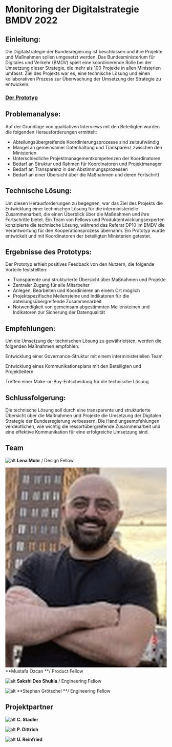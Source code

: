 # Monitoring der Digitalstrategie BMDV 2022

## Einleitung:

Die Digitalstrategie der Bundesregierung ist beschlossen und ihre Projekte und Maßnahmen sollen umgesetzt werden. Das Bundesministerium für Digitales und Verkehr (BMDV) spielt eine koordinierende Rolle bei der Umsetzung dieser Strategie, die mehr als 100 Projekte in allen Ministerien umfasst. Ziel des Projekts war es, eine technische Lösung und einen kollaborativen Prozess zur Überwachung der Umsetzung der Strategie zu entwickeln.

### [Der Prototyp](https://www.figma.com/file/IoYpBGuxhiMpDiHYNNUc0L/Prototyp?node-id=2%3A1380&t=WSMTKimoVGLMMIPe-0)

## Problemanalyse:

Auf der Grundlage von qualitativen Interviews mit den Beteiligten wurden die folgenden Herausforderungen ermittelt:



* Abteilungsübergreifende Koordinierungsprozesse sind zeitaufwändig
* Mangel an gemeinsamer Datenhaltung und Transparenz zwischen den Ministerien
* Unterschiedliche Projektmanagementkompetenzen der Koordinatoren
* Bedarf an Struktur und Rahmen für Koordinatoren und Projektmanager
* Bedarf an Transparenz in den Abstimmungsprozessen
* Bedarf an einer Übersicht über die Maßnahmen und deren Fortschritt


## Technische Lösung:

Um diesen Herausforderungen zu begegnen, war das Ziel des Projekts die Entwicklung einer technischen Lösung für die interministerielle Zusammenarbeit, die einen Überblick über die Maßnahmen und ihre Fortschritte bietet. Ein Team von Fellows und Produktentwicklungsexperten konzipierte die technische Lösung, während das Referat DP10 im BMDV die Verantwortung für den Kooperationsprozess übernahm. Ein Prototyp wurde entwickelt und mit Koordinatoren der beteiligten Ministerien getestet.


## Ergebnisse des Prototyps:

Der Prototyp erhielt positives Feedback von den Nutzern, die folgende Vorteile feststellten:



* Transparente und strukturierte Übersicht über Maßnahmen und Projekte
* Zentraler Zugang für alle Mitarbeiter
* Anlegen, Bearbeiten und Koordinieren an einem Ort möglich
* Projektspezifische Meilensteine und Indikatoren für die abteilungsübergreifende Zusammenarbeit
* Notwendigkeit von gemeinsam abgestimmten Meilensteinen und Indikatoren zur Sicherung der Datenqualität


## Empfehlungen:

Um die Umsetzung der technischen Lösung zu gewährleisten, werden die folgenden Maßnahmen empfohlen:

Entwicklung einer Governance-Struktur mit einem interministeriellen Team

Entwicklung eines Kommunikationsplans mit den Beteiligten und Projektleitern

Treffen einer Make-or-Buy-Entscheidung für die technische Lösung


## Schlussfolgerung:

Die technische Lösung soll durch eine transparente und strukturierte Übersicht über die Maßnahmen und Projekte die Umsetzung der Digitalen Strategie der Bundesregierung verbessern. Die Handlungsempfehlungen verdeutlichen, wie wichtig die ressortübergreifende Zusammenarbeit und eine effektive Kommunikation für eine erfolgreiche Umsetzung sind.


## Team

![alt](Lena_Mohr__tech4germany_Final.jpg)
**Lena Mohr** / Design Fellow

![alt](Mustafa_Özcan__tech4germany_Final.jpg)
**Mustafa Özcan **/ Product Fellow

![alt](Sakshi_Shukla__tech4germany_Final.jpg)
**Sakshi Deo Shukla** / Engineering Fellow

![alt](BMDV_UReinfried_Final.jpg)
**Stephan Grötschel **/ Engineering Fellow


## Projektpartner

![alt](BMDV_CStadler_Final.jpg)
**C. Stadler**

![alt](BMDV_PDittrich_Final.jpg)
**P. Dittrich**


![alt](BMDV_UReinfried_Final.jpg)
**U. Reinfried**
